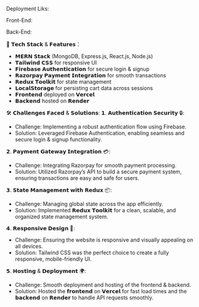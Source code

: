 Deployment Liks:

Front-End: 

Back-End: 


 🚀 𝗧𝗲𝗰𝗵 𝗦𝘁𝗮𝗰𝗸 & 𝗙𝗲𝗮𝘁𝘂𝗿𝗲𝘀：
- 𝗠𝗘𝗥𝗡 𝗦𝘁𝗮𝗰𝗸 (MongoDB, Express.js, React.js, Node.js)
- 𝗧𝗮𝗶𝗹𝘄𝗶𝗻𝗱 𝗖𝗦𝗦 for responsive UI
- 𝗙𝗶𝗿𝗲𝗯𝗮𝘀𝗲 𝗔𝘂𝘁𝗵𝗲𝗻𝘁𝗶𝗰𝗮𝘁𝗶𝗼𝗻 for secure login & signup
- 𝗥𝗮𝘇𝗼𝗿𝗽𝗮𝘆 𝗣𝗮𝘆𝗺𝗲𝗻𝘁 𝗜𝗻𝘁𝗲𝗴𝗿𝗮𝘁𝗶𝗼𝗻 for smooth transactions
- 𝗥𝗲𝗱𝘂𝘅 𝗧𝗼𝗼𝗹𝗸𝗶𝘁 for state management
- 𝗟𝗼𝗰𝗮𝗹𝗦𝘁𝗼𝗿𝗮𝗴𝗲 for persisting cart data across sessions
- 𝗙𝗿𝗼𝗻𝘁𝗲𝗻𝗱 deployed on 𝗩𝗲𝗿𝗰𝗲𝗹
- 𝗕𝗮𝗰𝗸𝗲𝗻𝗱 hosted on 𝗥𝗲𝗻𝗱𝗲𝗿

 🛠️ 𝗖𝗵𝗮𝗹𝗹𝗲𝗻𝗴𝗲𝘀 𝗙𝗮𝗰𝗲𝗱 & 𝗦𝗼𝗹𝘂𝘁𝗶𝗼𝗻𝘀:
𝟭. 𝗔𝘂𝘁𝗵𝗲𝗻𝘁𝗶𝗰𝗮𝘁𝗶𝗼𝗻 𝗦𝗲𝗰𝘂𝗿𝗶𝘁𝘆 🔒:
 - Challenge: Implementing a robust authentication flow using Firebase.
 - Solution: Leveraged Firebase Authentication, enabling seamless and secure login & signup functionality.

𝟮. 𝗣𝗮𝘆𝗺𝗲𝗻𝘁 𝗚𝗮𝘁𝗲𝘄𝗮𝘆 𝗜𝗻𝘁𝗲𝗴𝗿𝗮𝘁𝗶𝗼𝗻 💳:
 - Challenge: Integrating Razorpay for smooth payment processing.
 - Solution: Utilized Razorpay’s API to build a secure payment system, ensuring transactions are easy and safe for users.

𝟯. 𝗦𝘁𝗮𝘁𝗲 𝗠𝗮𝗻𝗮𝗴𝗲𝗺𝗲𝗻𝘁 𝘄𝗶𝘁𝗵 𝗥𝗲𝗱𝘂𝘅 📦:
 - Challenge: Managing global state across the app efficiently.
 - Solution: Implemented 𝗥𝗲𝗱𝘂𝘅 𝗧𝗼𝗼𝗹𝗸𝗶𝘁 for a clean, scalable, and organized state management system.

𝟰. 𝗥𝗲𝘀𝗽𝗼𝗻𝘀𝗶𝘃𝗲 𝗗𝗲𝘀𝗶𝗴𝗻 📱:
 - Challenge: Ensuring the website is responsive and visually appealing on all devices.
 - Solution: Tailwind CSS was the perfect choice to create a fully responsive, mobile-friendly UI.

𝟱. 𝗛𝗼𝘀𝘁𝗶𝗻𝗴 & 𝗗𝗲𝗽𝗹𝗼𝘆𝗺𝗲𝗻𝘁 🌍:
 - Challenge: Smooth deployment and hosting of the frontend & backend.
 - Solution: Hosted the 𝗳𝗿𝗼𝗻𝘁𝗲𝗻𝗱 on 𝗩𝗲𝗿𝗰𝗲𝗹 for fast load times and the 𝗯𝗮𝗰𝗸𝗲𝗻𝗱 on 𝗥𝗲𝗻𝗱𝗲𝗿 to handle API requests smoothly.
